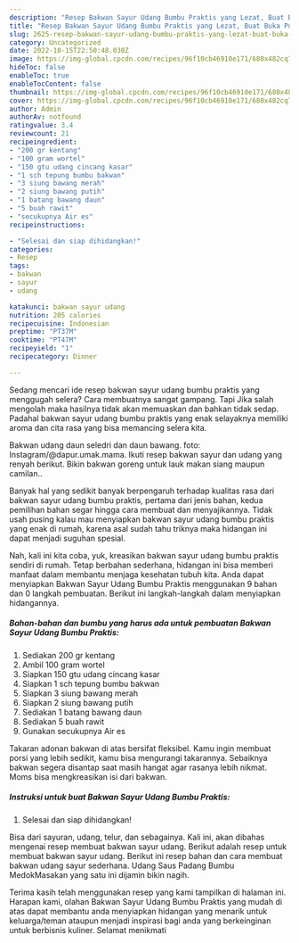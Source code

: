 ```yaml
---
description: "Resep Bakwan Sayur Udang Bumbu Praktis yang Lezat, Buat Buka Puasa Enak Banget"
title: "Resep Bakwan Sayur Udang Bumbu Praktis yang Lezat, Buat Buka Puasa Enak Banget"
slug: 2625-resep-bakwan-sayur-udang-bumbu-praktis-yang-lezat-buat-buka-puasa-enak-banget
category: Uncategorized
date: 2022-10-15T22:50:48.030Z
image: https://img-global.cpcdn.com/recipes/96f10cb46910e171/680x482cq70/bakwan-sayur-udang-bumbu-praktis-foto-resep-utama.jpg
hideToc: false
enableToc: true
enableTocContent: false
thumbnail: https://img-global.cpcdn.com/recipes/96f10cb46910e171/680x482cq70/bakwan-sayur-udang-bumbu-praktis-foto-resep-utama.jpg
cover: https://img-global.cpcdn.com/recipes/96f10cb46910e171/680x482cq70/bakwan-sayur-udang-bumbu-praktis-foto-resep-utama.jpg
author: Admin
authorAv: notfound
ratingvalue: 3.4
reviewcount: 21
recipeingredient:
- "200 gr kentang"
- "100 gram wortel"
- "150 gtu udang cincang kasar"
- "1 sch tepung bumbu bakwan"
- "3 siung bawang merah"
- "2 siung bawang putih"
- "1 batang bawang daun"
- "5 buah rawit"
- "secukupnya Air es"
recipeinstructions:

- "Selesai dan siap dihidangkan!"
categories:
- Resep
tags:
- bakwan
- sayur
- udang

katakunci: bakwan sayur udang 
nutrition: 205 calories
recipecuisine: Indonesian
preptime: "PT37M"
cooktime: "PT47M"
recipeyield: "1"
recipecategory: Dinner

---
```



Sedang mencari ide resep bakwan sayur udang bumbu praktis yang menggugah selera? Cara membuatnya sangat gampang. Tapi Jika salah mengolah maka hasilnya tidak akan memuaskan dan bahkan tidak sedap. Padahal bakwan sayur udang bumbu praktis yang enak selayaknya memiliki aroma dan cita rasa yang bisa memancing selera kita.


Bakwan udang daun seledri dan daun bawang. foto: Instagram/@dapur.umak.mama. Ikuti resep bakwan sayur dan udang yang renyah berikut. Bikin bakwan goreng untuk lauk makan siang maupun camilan..

Banyak hal yang sedikit banyak berpengaruh terhadap kualitas rasa dari bakwan sayur udang bumbu praktis, pertama dari jenis bahan, kedua pemilihan bahan segar hingga cara membuat dan menyajikannya. Tidak usah pusing kalau mau menyiapkan bakwan sayur udang bumbu praktis yang enak di rumah, karena asal sudah tahu triknya maka hidangan ini dapat menjadi suguhan spesial.


Nah, kali ini kita coba, yuk, kreasikan bakwan sayur udang bumbu praktis sendiri di rumah. Tetap berbahan sederhana, hidangan ini bisa memberi manfaat dalam membantu menjaga kesehatan tubuh kita. Anda dapat menyiapkan Bakwan Sayur Udang Bumbu Praktis menggunakan 9 bahan dan 0 langkah pembuatan. Berikut ini langkah-langkah dalam menyiapkan hidangannya.

<!--inarticleads1-->

##### Bahan-bahan dan bumbu yang harus ada untuk pembuatan Bakwan Sayur Udang Bumbu Praktis:

1. Sediakan 200 gr kentang
1. Ambil 100 gram wortel
1. Siapkan 150 gtu udang cincang kasar
1. Siapkan 1 sch tepung bumbu bakwan
1. Siapkan 3 siung bawang merah
1. Siapkan 2 siung bawang putih
1. Sediakan 1 batang bawang daun
1. Sediakan 5 buah rawit
1. Gunakan secukupnya Air es


Takaran adonan bakwan di atas bersifat fleksibel. Kamu ingin membuat porsi yang lebih sedikit, kamu bisa mengurangi takarannya. Sebaiknya bakwan segera disantap saat masih hangat agar rasanya lebih nikmat. Moms bisa mengkreasikan isi dari bakwan. 

<!--inarticleads2-->

##### Instruksi untuk buat Bakwan Sayur Udang Bumbu Praktis:


1. Selesai dan siap dihidangkan!

Bisa dari sayuran, udang, telur, dan sebagainya. Kali ini, akan dibahas mengenai resep membuat bakwan sayur udang. Berikut adalah resep untuk membuat bakwan sayur udang. Berikut ini resep bahan dan cara membuat bakwan udang sayur sederhana. Udang Saus Padang Bumbu MedokMasakan yang satu ini dijamin bikin nagih. 

Terima kasih telah menggunakan resep yang kami tampilkan di halaman ini. Harapan kami, olahan Bakwan Sayur Udang Bumbu Praktis yang mudah di atas dapat membantu anda menyiapkan hidangan yang menarik untuk keluarga/teman ataupun menjadi inspirasi bagi anda yang berkeinginan untuk berbisnis kuliner. Selamat menikmati
